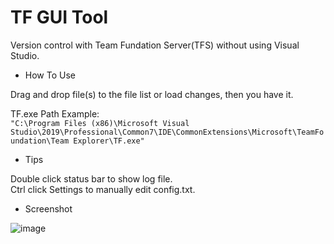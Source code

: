 
TF GUI Tool
===========

Version control with Team Fundation Server(TFS) without using Visual Studio.

* How To Use

Drag and drop file(s) to the file list or load changes, then you have it.

TF.exe Path Example:  
`"C:\Program Files (x86)\Microsoft Visual Studio\2019\Professional\Common7\IDE\CommonExtensions\Microsoft\TeamFoundation\Team Explorer\TF.exe" `

* Tips

Double click status bar to show log file.  
Ctrl click Settings to manually edit config.txt.  

* Screenshot

![image](https://user-images.githubusercontent.com/4526937/190966561-248e2200-d54f-4ee2-8093-ca34cb2c2b94.png)

